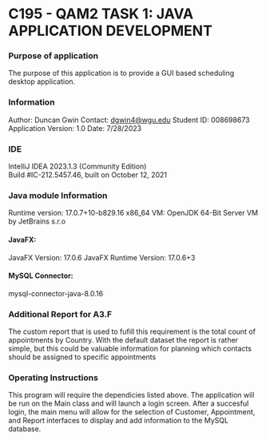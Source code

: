 # C195 - QAM2 TASK 1: JAVA APPLICATION DEVELOPMENT

### Purpose of application
The purpose of this application is to provide a GUI based scheduling desktop application.

### Information
Author: Duncan Gwin
Contact: dgwin4@wgu.edu
Student ID: 008698673
Application Version: 1.0
Date: 7/28/2023

### IDE


IntelliJ IDEA 2023.1.3 (Community Edition)  
Build #IC-212.5457.46, built on October 12, 2021  

### Java module Information

Runtime version: 17.0.7+10-b829.16 x86_64
VM: OpenJDK 64-Bit Server VM by JetBrains s.r.o

#### JavaFX:
JavaFX Version: 17.0.6
JavaFX Runtime Version: 17.0.6+3

#### MySQL Connector:
mysql-connector-java-8.0.16

### Additional Report for A3.F

The custom report that is used to fufill this requirement is the total count of appointments by Country. 
With the default dataset the report is rather simple, but this could be valuable information for planning 
which contacts should be assigned to specific appointments

### Operating Instructions

This program will require the dependicies listed above. The application will be run on the 
Main class and will launch a login screen. After a succesful login, the main menu will allow for the selection
of Customer, Appointment, and Report interfaces to display and add information to the MySQL database. 
